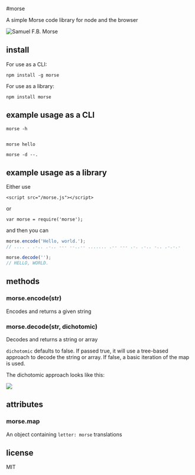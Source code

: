 #morse

A simple Morse code library for node and the browser

![Samuel F.B. Morse](http://i.imgur.com/HHHTQ.jpg)

## install

For use as a CLI:

    npm install -g morse

For use as a library:

    npm install morse

## example usage as a CLI

````
morse -h


morse hello

morse -d --.
````

## example usage as a library

Either use

    <script src="/morse.js"></script>

or

    var morse = require('morse');

and then you can

````javascript
morse.encode('Hello, world.');
// .... . .-.. .-.. --- --..-- ....... .-- --- .-. .-.. -.. .-.-.-

morse.decode('');
// HELLO, WORLD.
````

## methods

### morse.encode(str)

Encodes and returns a given string

### morse.decode(str, dichotomic)

Decodes and returns a string or array

`dichotomic` defaults to false. If passed true, it will use a tree-based approach to decode the string or array. If false, a basic iteration of the map is used.

The dichotomic approach looks like this:

![](http://i.imgur.com/Y1bnV.png)

## attributes

### morse.map

An object containing `letter: morse` translations

## license

MIT
